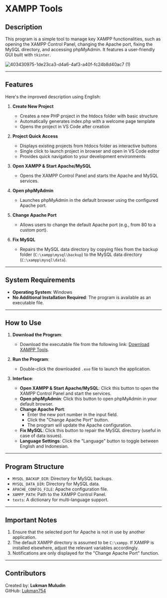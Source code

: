# XAMPP Tools

## Description
This program is a simple tool to manage key XAMPP functionalities, such as opening the XAMPP Control Panel, changing the Apache port, fixing the MySQL directory, and accessing phpMyAdmin. It features a user-friendly GUI built with `tkinter`.

![403430975-1de23ca3-d4a6-4af3-a40f-fc24b8d40ac7 (1)](https://github.com/user-attachments/assets/c23d57a3-3aba-41d2-9a06-d7134ecb4e72)


---

## Features

Here's the improved description using English:

1. **Create New Project**
   - Creates a new PHP project in the htdocs folder with basic structure
   - Automatically generates index.php with a welcome page template
   - Opens the project in VS Code after creation

2. **Project Quick Access**
   - Displays existing projects from htdocs folder as interactive buttons
   - Single click to launch project in browser and open in VS Code editor
   - Provides quick navigation to your development environments

3. **Open XAMPP & Start Apache/MySQL**
   - Opens the XAMPP Control Panel and starts the Apache and MySQL services.

4. **Open phpMyAdmin**
   - Launches phpMyAdmin in the default browser using the configured Apache port.

5. **Change Apache Port**
   - Allows users to change the default Apache port (e.g., from 80 to a custom port).

6. **Fix MySQL**
   - Repairs the MySQL data directory by copying files from the backup folder (`C:\xampp\mysql\backup`) to the MySQL data directory (`C:\xampp\mysql\data`).

     
---

## System Requirements

- **Operating System**: Windows
- **No Additional Installation Required**: The program is available as an executable file.

---

## How to Use

1. **Download the Program**:
   - Download the executable file from the following link: [Download XAMPP Tools](https://github.com/lukman754/Xampp-tools/raw/refs/heads/main/xampp-tools.exe).

2. **Run the Program**:
   - Double-click the downloaded `.exe` file to launch the application.

3. **Interface**:
   - **Open XAMPP & Start Apache/MySQL**: Click this button to open the XAMPP Control Panel and start the services.
   - **Open phpMyAdmin**: Click this button to open phpMyAdmin in your default browser.
   - **Change Apache Port**:
     - Enter the new port number in the input field.
     - Click the "Change Apache Port" button.
     - The program will update the Apache configuration.
   - **Fix MySQL**: Click this button to repair the MySQL directory (useful in case of data issues).
   - **Language Settings**: Click the "Language" button to toggle between English and Indonesian.

---

## Program Structure

- `MYSQL_BACKUP_DIR`: Directory for MySQL backups.
- `MYSQL_DATA_DIR`: Directory for MySQL data.
- `APACHE_CONFIG_FILE`: Apache configuration file.
- `XAMPP_PATH`: Path to the XAMPP Control Panel.
- `texts`: A dictionary for multi-language support.

---

## Important Notes

1. Ensure that the selected port for Apache is not in use by another application.
2. The default XAMPP directory is assumed to be `C:\xampp`. If XAMPP is installed elsewhere, adjust the relevant variables accordingly.
3. Notifications are only displayed for the "Change Apache Port" function.

---

## Contributors
Created by: **Lukman Muludin**  
GitHub: [Lukman754](https://github.com/Lukman754)


